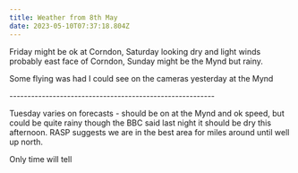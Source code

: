 ```yaml
---
title: Weather from 8th May
date: 2023-05-10T07:37:18.804Z
---
```

Friday might be ok at Corndon, Saturday looking dry and light winds probably east face of Corndon, Sunday might be the Mynd but rainy.

Some flying was had I could see on the cameras yesterday at the Mynd

\---------------------------------------------------------

Tuesday varies on forecasts - should be on at the Mynd and ok speed, but could be quite rainy though the BBC said last night it should be dry this afternoon.  RASP suggests we are in the best area for miles around until well up north.

Only time will tell